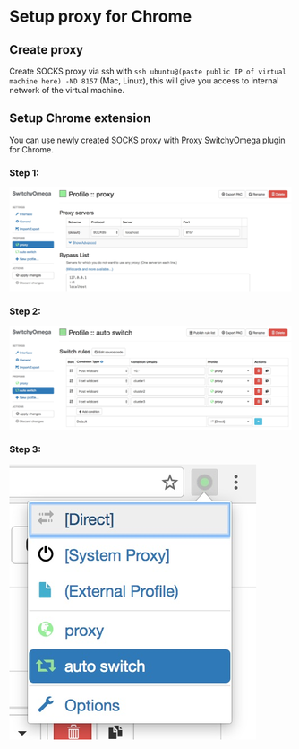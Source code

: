 # Setup proxy for Chrome

## Create proxy

Create SOCKS proxy via ssh with
`ssh ubuntu@(paste public IP of virtual machine here) -ND 8157` (Mac, Linux),
this will give you access to internal network of the virtual machine.

## Setup Chrome extension

You can use newly created SOCKS proxy with
[Proxy SwitchyOmega plugin](https://chrome.google.com/webstore/detail/proxy-switchyomega/padekgcemlokbadohgkifijomclgjgif?hl=en-GB)
for Chrome.

### Step 1:
![Proxy1](Proxy1.jpg "")

### Step 2:
![Proxy2](Proxy2.jpg "")

### Step 3:
![Proxy3](Proxy3.jpg "")
